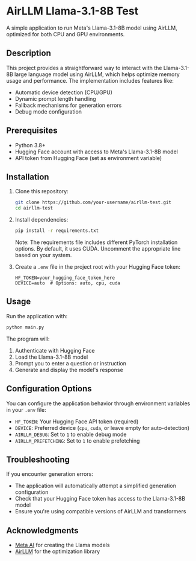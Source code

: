 # AirLLM Llama-3.1-8B Test

A simple application to run Meta's Llama-3.1-8B model using AirLLM, optimized for both CPU and GPU environments.

## Description

This project provides a straightforward way to interact with the Llama-3.1-8B large language model using AirLLM, which helps optimize memory usage and performance. The implementation includes features like:

- Automatic device detection (CPU/GPU)
- Dynamic prompt length handling
- Fallback mechanisms for generation errors
- Debug mode configuration

## Prerequisites

- Python 3.8+
- Hugging Face account with access to Meta's Llama-3.1-8B model
- API token from Hugging Face (set as environment variable)

## Installation

1. Clone this repository:

   ```bash
   git clone https://github.com/your-username/airllm-test.git
   cd airllm-test
   ```

2. Install dependencies:

   ```bash
   pip install -r requirements.txt
   ```

   Note: The requirements file includes different PyTorch installation options. By default, it uses CUDA. Uncomment the appropriate line based on your system.

3. Create a `.env` file in the project root with your Hugging Face token:

   ```plaintext
   HF_TOKEN=your_hugging_face_token_here
   DEVICE=auto  # Options: auto, cpu, cuda
   ```

## Usage

Run the application with:

```bash
python main.py
```

The program will:

1. Authenticate with Hugging Face
2. Load the Llama-3.1-8B model
3. Prompt you to enter a question or instruction
4. Generate and display the model's response

## Configuration Options

You can configure the application behavior through environment variables in your `.env` file:

- `HF_TOKEN`: Your Hugging Face API token (required)
- `DEVICE`: Preferred device (`cpu`, `cuda`, or leave empty for auto-detection)
- `AIRLLM_DEBUG`: Set to `1` to enable debug mode
- `AIRLLM_PREFETCHING`: Set to `1` to enable prefetching

## Troubleshooting

If you encounter generation errors:

- The application will automatically attempt a simplified generation configuration
- Check that your Hugging Face token has access to the Llama-3.1-8B model
- Ensure you're using compatible versions of AirLLM and transformers

## Acknowledgments

- [Meta AI](https://ai.meta.com/) for creating the Llama models
- [AirLLM](https://github.com/lyogavin/Anima/tree/main/air_llm) for the optimization library
